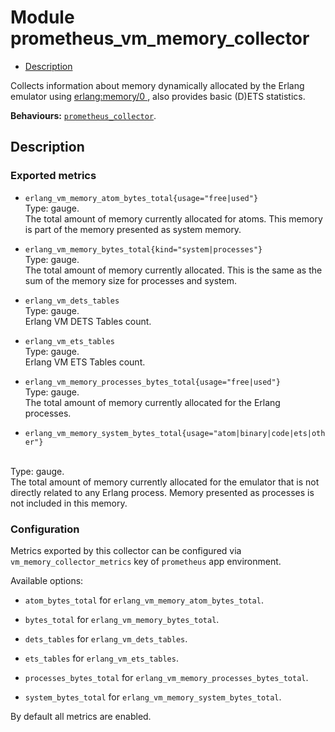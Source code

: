 

# Module prometheus_vm_memory_collector #
* [Description](#description)

Collects information about memory dynamically allocated
by the Erlang emulator using
[
erlang:memory/0
](http://erlang.org/doc/man/erlang.md#memory-0), also provides basic (D)ETS statistics.

__Behaviours:__ [`prometheus_collector`](prometheus_collector.md).

<a name="description"></a>

## Description ##


### <a name="Exported_metrics">Exported metrics</a> ###


* `erlang_vm_memory_atom_bytes_total{usage="free|used"}`<br />
Type: gauge.<br />
The total amount of memory currently allocated for atoms.
This memory is part of the memory presented as system memory.

* `erlang_vm_memory_bytes_total{kind="system|processes"}`<br />
Type: gauge.<br />
The total amount of memory currently allocated.
This is the same as the sum of the memory size for processes and system.

* `erlang_vm_dets_tables`<br />
Type: gauge.<br />
Erlang VM DETS Tables count.

* `erlang_vm_ets_tables`<br />
Type: gauge.<br />
Erlang VM ETS Tables count.

* `erlang_vm_memory_processes_bytes_total{usage="free|used"}`<br />
Type: gauge.<br />
The total amount of memory currently allocated for the Erlang processes.

* `erlang_vm_memory_system_bytes_total{usage="atom|binary|code|ets|other"}`
<br />
Type: gauge.<br />
The total amount of memory currently allocated for the emulator
that is not directly related to any Erlang process.
Memory presented as processes is not included in this memory.



### <a name="Configuration">Configuration</a> ###

Metrics exported by this collector can be configured via
`vm_memory_collector_metrics` key of `prometheus` app environment.

Available options:

* `atom_bytes_total` for `erlang_vm_memory_atom_bytes_total`.

* `bytes_total` for `erlang_vm_memory_bytes_total`.

* `dets_tables` for `erlang_vm_dets_tables`.

* `ets_tables` for `erlang_vm_ets_tables`.

* `processes_bytes_total` for `erlang_vm_memory_processes_bytes_total`.

* `system_bytes_total` for `erlang_vm_memory_system_bytes_total`.


By default all metrics are enabled.